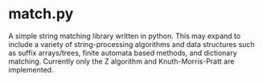 # match.py
A simple string matching library written in python. This may expand to
include a variety of string-processing algorithms and data structures such
as suffix arrays/trees, finite automata based methods, and dictionary matching. Currently only the Z algorithm and Knuth-Morris-Pratt are implemented.
